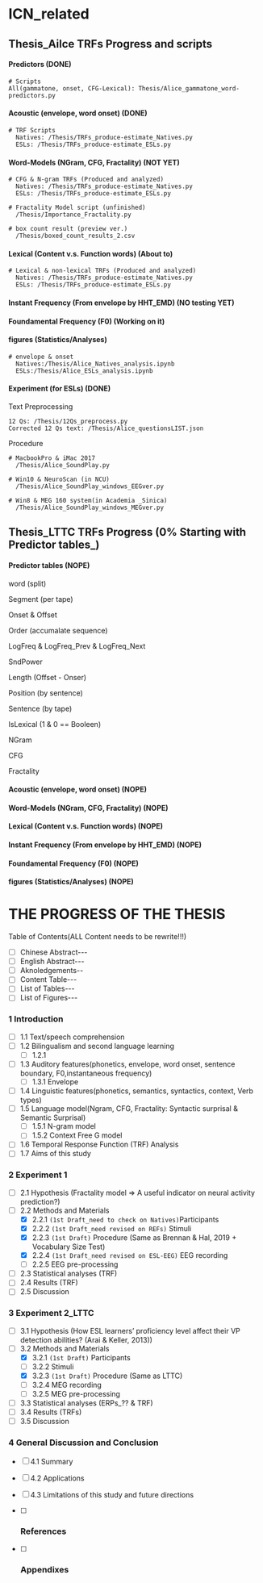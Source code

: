 # ICN_related

## Thesis_Ailce TRFs Progress and scripts

#### Predictors (DONE)
```
# Scripts
All(gammatone, onset, CFG-Lexical): Thesis/Alice_gammatone_word-predictors.py
```
#### Acoustic (envelope, word onset)  (DONE)
```
# TRF Scripts
  Natives: /Thesis/TRFs_produce-estimate_Natives.py
  ESLs: /Thesis/TRFs_produce-estimate_ESLs.py
```

#### Word-Models (NGram, CFG, Fractality) (NOT YET)
```
# CFG & N-gram TRFs (Produced and analyzed)
  Natives: /Thesis/TRFs_produce-estimate_Natives.py
  ESLs: /Thesis/TRFs_produce-estimate_ESLs.py

# Fractality Model script (unfinished)
  /Thesis/Importance_Fractality.py

# box count result (preview ver.)
  /Thesis/boxed_count_results_2.csv
```

#### Lexical (Content v.s. Function words)  (About to)
```
# Lexical & non-lexical TRFs (Produced and analyzed)
  Natives: /Thesis/TRFs_produce-estimate_Natives.py
  ESLs: /Thesis/TRFs_produce-estimate_ESLs.py
```

#### Instant Frequency (From envelope by HHT_EMD)  (NO testing YET)

#### Foundamental Frequency (F0)  (Working on it)

#### figures (Statistics/Analyses)
```
# envelope & onset
  Natives:/Thesis/Alice_Natives_analysis.ipynb
  ESLs:/Thesis/Alice_ESLs_analysis.ipynb
```
#### Experiment (for ESLs) (DONE)
Text Preprocessing
```
12 Qs: /Thesis/12Qs_preprocess.py
Corrected 12 Qs text: /Thesis/Alice_questionsLIST.json
```
Procedure
```
# MacbookPro & iMac 2017
  /Thesis/Alice_SoundPlay.py

# Win10 & NeuroScan (in NCU)
  /Thesis/Alice_SoundPlay_windows_EEGver.py

# Win8 & MEG 160 system(in Academia _Sinica)
  /Thesis/Alice_SoundPlay_windows_MEGver.py
```





## Thesis_LTTC TRFs Progress (0% Starting with Predictor tables_)

#### Predictor tables (NOPE)
word (split)

Segment (per tape)

Onset & Offset

Order (accumalate sequence)

LogFreq & LogFreq_Prev & LogFreq_Next

SndPower

Length (Offset - Onser)

Position (by sentence)

Sentence (by tape)

IsLexical (1 & 0 == Booleen)

NGram

CFG

Fractality

#### Acoustic (envelope, word onset)  (NOPE)

#### Word-Models (NGram, CFG, Fractality)  (NOPE)

#### Lexical (Content v.s. Function words)  (NOPE)

#### Instant Frequency (From envelope by HHT_EMD)  (NOPE)

#### Foundamental Frequency (F0)  (NOPE)

#### figures (Statistics/Analyses)  (NOPE)


# THE PROGRESS OF THE THESIS

Table of Contents(ALL Content needs to be rewrite!!!)  

- [ ] Chinese Abstract---  
- [ ] English Abstract---  
- [ ] Aknoledgements--  
- [ ] Content Table---  
- [ ] List of Tables---  
- [ ] List of Figures---  

### 1 Introduction

- [ ] 1.1 Text/speech comprehension  
- [ ] 1.2 Bilingualism and second language learning  
  - [ ] 1.2.1
- [ ] 1.3 Auditory features(phonetics, envelope, word onset, sentence boundary, F0,instantaneous frequency)
  - [ ] 1.3.1 Envelope
- [ ] 1.4 Linguistic features(phonetics, semantics, syntactics, context, Verb types)
- [ ] 1.5 Language model(Ngram, CFG, Fractality: Syntactic surprisal & Semantic Surprisal)
  - [ ] 1.5.1 N-gram model
  - [ ] 1.5.2 Context Free G model	
- [ ] 1.6 Temporal Response Function (TRF) Analysis
- [ ] 1.7 Aims of this study

### 2 Experiment 1

- [ ] 2.1 Hypothesis (Fractality model => A useful indicator on neural activity prediction?)
- [ ] 2.2 Methods and Materials
  - [x] 2.2.1 `(1st Draft_need to check on Natives)`Participants
  - [x] 2.2.2 `(1st Draft_need revised on REFs)` Stimuli
  - [x] 2.2.3 `(1st Draft)` Procedure (Same as Brennan & Hal, 2019 + Vocabulary Size Test)
  - [x] 2.2.4 `(1st Draft_need revised on ESL-EEG)` EEG recording
  - [ ] 2.2.5 EEG pre-processing
- [ ] 2.3 Statistical analyses (TRF)
- [ ] 2.4 Results (TRF)
- [ ] 2.5 Discussion

### 3 Experiment 2_LTTC

- [ ] 3.1 Hypothesis (How ESL learners’ proficiency level affect their VP detection abilities? (Arai & Keller, 2013))
- [ ] 3.2 Methods and Materials
  - [x] 3.2.1 `(1st Draft)` Participants
  - [ ] 3.2.2 Stimuli
  - [x] 3.2.3 `(1st Draft)` Procedure (Same as LTTC)
  - [ ] 3.2.4 MEG recording
  - [ ] 3.2.5 MEG pre-processing
- [ ] 3.3 Statistical analyses (ERPs_?? & TRF)
- [ ] 3.4 Results (TRFs)
- [ ] 3.5 Discussion

### 4 General Discussion and Conclusion

- [ ] 4.1 Summary
- [ ] 4.2 Applications
- [ ] 4.3 Limitations of this study and future directions

- [ ] ### References
- [ ] ### Appendixes
